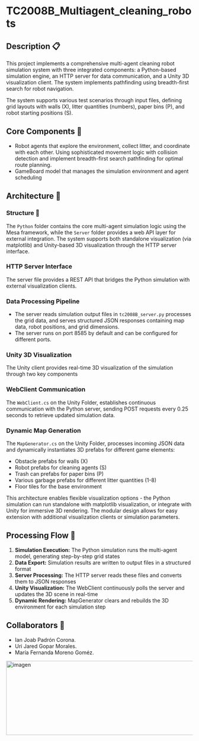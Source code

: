 # TC2008B_Multiagent_cleaning_robots
## Description 📋
This project implements a comprehensive multi-agent cleaning robot simulation system with three integrated components: a Python-based simulation engine, an HTTP server for data communication, and a Unity 3D visualization client. The system implements pathfinding using breadth-first search for robot navigation.

The system supports various test scenarios through input files, defining grid layouts with walls (X), litter quantities (numbers), paper bins (P), and robot starting positions (S).


## Core Components 💠
- Robot agents that explore the environment, collect litter, and coordinate with each other. Using sophisticated movement logic with collision detection and implement breadth-first search pathfinding for optimal route planning.
- GameBoard model that manages the simulation environment and agent scheduling


## Architecture 📝

### Structure 🧩
The `Python` folder contains the core multi-agent simulation logic using the Mesa framework, while the `Server` folder provides a web API layer for external integration. The system supports both standalone visualization (via matplotlib) and Unity-based 3D visualization through the HTTP server interface.

### HTTP Server Interface
The server file provides a REST API that bridges the Python simulation with external visualization clients.

### Data Processing Pipeline
- The server reads simulation output files in `tc2008B_server.py` processes the grid data, and serves structured JSON responses containing map data, robot positions, and grid dimensions.
- The server runs on port 8585 by default and can be configured for different ports.

### Unity 3D Visualization
The Unity client provides real-time 3D visualization of the simulation through two key components

### WebClient Communication
The `WebClient.cs` on the Unity Folder, establishes continuous communication with the Python server, sending POST requests every 0.25 seconds to retrieve updated simulation data.

### Dynamic Map Generation
The `MapGenerator.cs` on the Unity Folder, processes incoming JSON data and dynamically instantiates 3D prefabs for different game elements:

- Obstacle prefabs for walls (X)
- Robot prefabs for cleaning agents (S)
- Trash can prefabs for paper bins (P)
- Various garbage prefabs for different litter quantities (1-8)
- Floor tiles for the base environment

This architecture enables flexible visualization options - the Python simulation can run standalone with matplotlib visualization, or integrate with Unity for immersive 3D rendering. The modular design allows for easy extension with additional visualization clients or simulation parameters.


## Processing Flow 🔄
1. **Simulation Execution:** The Python simulation runs the multi-agent model, generating step-by-step grid states
2. **Data Export:** Simulation results are written to output files in a structured format
3. **Server Processing:** The HTTP server reads these files and converts them to JSON responses
4. **Unity Visualization:** The WebClient continuously polls the server and updates the 3D scene in real-time
5. **Dynamic Rendering:** MapGenerator clears and rebuilds the 3D environment for each simulation step


## Collaborators 👥
- Ian Joab Padrón Corona.
- Uri Jared Gopar Morales.
- María Fernanda Moreno Goméz.

<img src="https://hips.hearstapps.com/hmg-prod/images/pia23764-orig-1596114131.jpg" alt="imagen" align="center" width="800" height="200">
